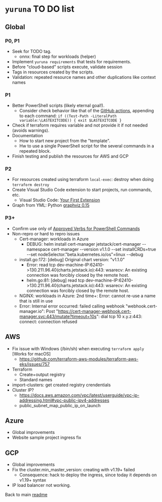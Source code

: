 # `yuruna` TO DO list

## Global

### P0, P1

- Seek for TODO tag.
  - onnx: final step for workloads (helper)
- Implement `yuruna requirements` that tests for requirements.
- Before "cloud-based" scripts execute, validate session
- Tags in resources created by the scripts.
- Validation: repeated resource names and other duplications like context names

### P1

- Better PowerShell scripts (likely eternal goal!).
  - Consider check behavior like that of the [GitHub actions](https://docs.github.com/en/actions/reference/workflow-syntax-for-github-actions), appending to each command: `if ((Test-Path -LiteralPath variable:\LASTEXITCODE)) { exit $LASTEXITCODE }`
- Check if terraform requires variable and not provide it if not needed (avoids warnings).
- Documentation
  - How to start new project from the "template".
  - Hw to use a single PowerShell script for the several commands in a repeated block.
- Finish testing and publish the resources for AWS and GCP

### P2

- For resources created using terraform `local-exec`: destroy when doing `terraform destroy`
- Create Visual Studio Code extension to start projects, run commands, etc.
  - Visual Studio Code: [Your First Extension](https://code.visualstudio.com/api/get-started/your-first-extension)
- Graph from YML: Python [graphviz 0.15](https://pypi.org/project/graphviz/)

### P3+

- Confirm use only of [Approved Verbs for PowerShell Commands](https://docs.microsoft.com/en-us/powershell/scripting/developer/cmdlet/approved-verbs-for-windows-powershell-commands?view=powershell-7.1)
- Non-repro or hard to repro issues
  - Cert-manager: workloads in Azure
    - DEBUG: helm install cert-manager jetstack/cert-manager --namespace cert-manager --version v1.1.0 --set installCRDs=true --set nodeSelector."beta\.kubernetes\.io/os"=linux --debug
  - install.go:172: [debug] Original chart version: "v1.1.0"
    - Error: read tcp dev-machine-IP:62410->130.211.96.40(charts.jetstack.io):443: wsarecv: An existing connection was forcibly closed by the remote host.
    - helm.go:81: [debug] read tcp dev-machine-IP:62410->130.211.96.40(charts.jetstack.io):443: wsarecv: An existing connection was forcibly closed by the remote host.
  - NGINX: workloads in Azure: 2nd time+: Error: cannot re-use a name that is still in use
  - Error: Internal error occurred: failed calling webhook "webhook.cert-manager.io": Post "https://cert-manager-webhook.cert-manager.svc:443/mutate?timeout=10s": dial tcp 10 x.y.z:443: connect: connection refused

## AWS

- Fix issue with Windows (/bin/sh) when executing `terraform apply` [Works for macOS]
  - <https://github.com/terraform-aws-modules/terraform-aws-eks/issues/757>
- Terraform
  - Create+output registry
  - Standard names
- import-clusters: get created registry crendentials
- Cluster IP?
  - <https://docs.aws.amazon.com/vpc/latest/userguide/vpc-ip-addressing.html#vpc-public-ipv4-addresses>
  - public_subnet_map_public_ip_on_launch

## Azure

- Global improvements
- Website sample project ingress fix

## GCP

- Global improvements
- Fix the cluster.min_master_version: creating with v1.19+ failed
  - Consequence: hack to deploy the ingress, since today it depends on v1.19+ syntax
- IP load balancer not working.

Back to main [readme](../README.md)
